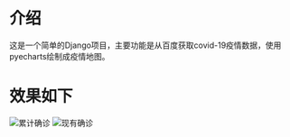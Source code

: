 # 介绍
这是一个简单的Django项目，主要功能是从百度获取covid-19疫情数据，使用pyecharts绘制成疫情地图。
# 效果如下
![累计确诊](../main/累计确诊.png)
![现有确诊](../main/现有确诊.png)
